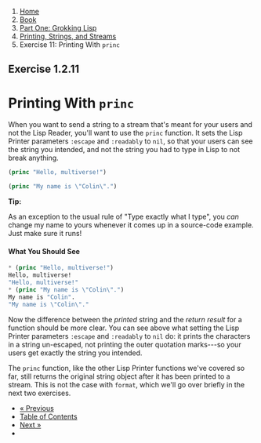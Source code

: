 <ol class="breadcrumb">
  <li><a href="/">Home</a></li>
  <li><a href="/book/">Book</a></li>
  <li><a href="/book/1-0-0-overview/">Part One: Grokking Lisp</a></li>
  <li><a href="/book/1-02-00-input-output/">Printing, Strings, and Streams</a></li>
  <li class="active">Exercise 11: Printing With <code>princ</code></li>
</ol>

## Exercise 1.2.11

# Printing With <code>princ</code>

When you want to send a string to a stream that's meant for your users and not the Lisp Reader, you'll want to use the `princ` function.  It sets the Lisp Printer parameters `:escape` and `:readably` to `nil`, so that your users can see the string you intended, and not the string you had to type in Lisp to not break anything.

```lisp
(princ "Hello, multiverse!")

(princ "My name is \"Colin\".")
```

<div class="alert alert-success">
    <strong>Tip:</strong>
    <p>As an exception to the usual rule of "Type exactly what I type", you <em>can</em> change my name to yours whenever it comes up in a source-code example.  Just make sure it runs!</p>
</div>

#### What You Should See

```lisp
* (princ "Hello, multiverse!")
Hello, multiverse!
"Hello, multiverse!"
* (princ "My name is \"Colin\".")
My name is "Colin".
"My name is \"Colin\"."
```

Now the difference between the *printed* string and the *return result* for a function should be more clear.  You can see above what setting the Lisp Printer parameters `:escape` and `:readably` to `nil` do: it prints the characters in a string un-escaped, not printing the outer quotation marks---so your users get exactly the string you intended.

The `princ` function, like the other Lisp Printer functions we've covered so far, still returns the original string object after it has been printed to a stream.  This is not the case with `format`, which we'll go over briefly in the next two exercises.

<ul class="pager">
  <li class="previous"><a href="/book/1-02-10-prin1.md">&laquo; Previous</a></li>
  <li><a href="/book/">Table of Contents</a></li>
  <li class="next"><a href="/book/1-02-12-format.md">Next &raquo;</a><li>
</ul>
